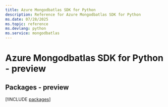 ```yaml
---
title: Azure Mongodbatlas SDK for Python
description: Reference for Azure Mongodbatlas SDK for Python
ms.date: 07/28/2025
ms.topic: reference
ms.devlang: python
ms.service: mongodbatlas
---
```

# Azure Mongodbatlas SDK for Python - preview
## Packages - preview
[!INCLUDE [packages](mongodbatlas-index.md)]